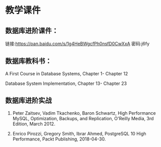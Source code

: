 # 教学课件

## 数据库进阶课件：

链接:https://pan.baidu.com/s/1g4HeBWgcfPh0nsfD0CwXxA 密码:j6fy

## 数据库教科书：

A First Course in Database Systems, Chapter 1- Chapter 12

Database System Implementation, Chapter 13- Chapter 23


## 数据库进阶实战

1. Peter Zaitsev, Vadim Tkachenko, Baron Schwartz, High Performance MySQL, Optimization, Backups, and Replication, O'Reilly Media, 3rd Edition, March 2012.  

2. Enrico Pirozzi, Gregory Smith, Ibrar Ahmed, PostgreSQL 10 High Performance, Packt Publishing, 2018-04-30.
